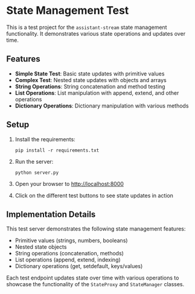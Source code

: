 # State Management Test

This is a test project for the `assistant-stream` state management functionality. It demonstrates various state operations and updates over time.

## Features

- **Simple State Test**: Basic state updates with primitive values
- **Complex Test**: Nested state updates with objects and arrays
- **String Operations**: String concatenation and method testing
- **List Operations**: List manipulation with append, extend, and other operations
- **Dictionary Operations**: Dictionary manipulation with various methods

## Setup

1. Install the requirements:

   ```
   pip install -r requirements.txt
   ```

2. Run the server:

   ```
   python server.py
   ```

3. Open your browser to [http://localhost:8000](http://localhost:8000)

4. Click on the different test buttons to see state updates in action

## Implementation Details

This test server demonstrates the following state management features:

- Primitive values (strings, numbers, booleans)
- Nested state objects
- String operations (concatenation, methods)
- List operations (append, extend, indexing)
- Dictionary operations (get, setdefault, keys/values)

Each test endpoint updates state over time with various operations to showcase the functionality of the `StateProxy` and `StateManager` classes.
